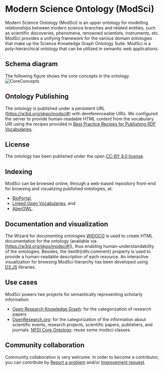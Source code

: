 # Modern Science Ontology (ModSci)
Modern Science Ontology (ModSci) is an upper ontology for modelling relationships between modern science branches and related entities, such as scientific discoveries, phenomena, renowned scientists, instruments, etc. 
ModSci provides a unifying framework for the various domain ontologies that make up the Science Knowledge Graph Ontology Suite. 
ModSci is a poly-hierarchical ontology that can be utilized in semantic web applications. 

## Schema diagram
The following figure shows the core concepts in the ontology.
![CoreConcepts](https://user-images.githubusercontent.com/21238109/217017331-cdea8663-4c83-4a4f-8930-69114e2d218d.png)


## Ontology Publishing
The ontology is published under a persistent URL (https://w3id.org/skgo/modsci#) with dereferenceable URIs. 
We configured the server to provide human-readable HTML content from the vocabulary URI using the recipes provided in [Best Practice Recipes for Publishing RDF Vocabularies](https://www.w3.org/TR/swbp-vocab-pub/).

## License
The ontology has been published under the open [CC-BY 4.0 license](https://creativecommons.org/licenses/by/4.0/).

## Indexing
ModSci can be browsed online, through a web-based repository front-end for browsing and visualizing published ontologies, at:
 - [BioPortal](http://bioportal.bioontology.org/ontologies/MODSCI), 
 - [Linked Open Vocabularies](https://lov.linkeddata.es/dataset/lov/vocabs/modsci), and 
 - [AberOWL](http://aber-owl.net/ontology/ModSci/).
 

## Documentation and visualization
The Wizard for documenting ontologies [WIDOCO](https://github.com/dgarijo/Widoco) is used to create HTML documentation for the ontology (available via [https://w3id.org/skgo/modsci#]), thus enabling human-understandability of the ontologies.
Besides, the \texttt{rdfs:comment} property is used to provide a human-readable description of each resource. 
An interactive visualization for browsing ModSci hierarchy has been developed using [D3.JS](https://d3js.org/) libraries.

## Use cases
ModSci powers two projects for semantically representing scholarly information: 
- [Open Research Knowledge Graph](https://www.orkg.org/orkg/): for the categorization of research papers 
- [OpenResearch.org](https://www.openresearch.org/wiki/Main_Page): for the categorization of the information about scientific events, research projects, scientific papers, publishers, and journals.
[NFDI Core Ontology](https://github.com/ISE-FIZKarlsruhe/nfdicore/tree/v1.0.0): reuse some modsci classes.

## Community collaboration
Community collaboration is very welcome. In order to become a contributor, you can contribute by [Report a problem](https://github.com/saidfathalla/Science-knowledge-graph-ontologies/issues/new?assignees=&labels=bug&template=Report_a_Problem.md&title=%5BProblem%5D) and/or [Improvement request](https://github.com/saidfathalla/Science-knowledge-graph-ontologies/issues/new?assignees=&labels=documentation%2C+enhancement&template=improvement-request.md&title=%5BImprovement%5D).
